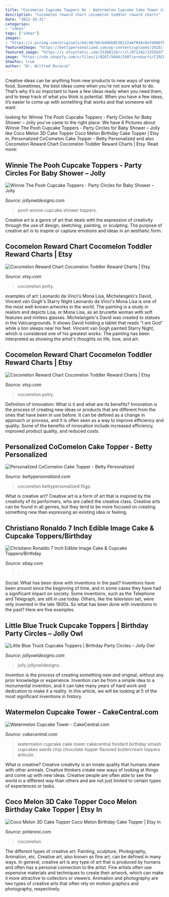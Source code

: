 ```yaml
---
title: "Cocomelon Cupcake Toppers Nz : Watermelon Cupcake Cake Tower Cakecentral Fondant Birthday Smash Cupcakes Seeds Chip Chocolate Topper Flavored Buttercream Toppers Artículo"
description: "Cocomelon reward chart cocomelon toddler reward charts"
date: "2022-10-31"
categories:
- "ideas"
tags: ["ideas"]
images:
- "https://i.pinimg.com/originals/bd/48/b0/bd48b0538122a6f844c0efd80bfb62b2.jpg"
featuredImage: "https://bettypersonalized.com/wp-content/uploads/2020/10/il_794xN.2460103036_t5gp.jpg"
featured_image: "https://i.etsystatic.com/23288118/r/il/072242/3255637777/il_fullxfull.3255637777_iwok.jpg"
image: "https://cdn.shopify.com/s/files/1/0267/5094/3307/products/CIRCLE_BUNDLE_AGE_ONE_1024x1024@2x.jpg?v=1594465452"
ShowToc: true
author: "Dr. Wilfred Murazik"
---
```



Creative ideas can be anything from new products to new ways of serving food. Sometimes, the best ideas come when you’re not sure what to do. That’s why it’s so important to have a few ideas ready when you need them, and to keep track of what you think is potential. When you have a few ideas, it’s easier to come up with something that works and that someone will want.

	

		
looking for Winnie The Pooh Cupcake Toppers - Party Circles for Baby Shower – Jolly you've came to the right place. We have 8 Pictures about Winnie The Pooh Cupcake Toppers - Party Circles for Baby Shower – Jolly like Coco Melon 3D Cake Topper Coco Melon Birthday Cake Topper | Etsy in, Personalized CoComelon Cake Topper - Betty Personalized and also Cocomelon Reward Chart Cocomelon Toddler Reward Charts | Etsy. Read more:
		
    
## Winnie The Pooh Cupcake Toppers - Party Circles For Baby Shower – Jolly

<img loading=lazy src="https://cdn.shopify.com/s/files/1/0267/5094/3307/products/MOCKUP_BABYSHOWERCIRCLES_2_1200x1200.jpg?v=1594464872" onerror="this.onerror=null;this.src='https://tse2.mm.bing.net/th?id=OIP.eD_ZLy_iw1WkpJioSVkRZQHaGL&amp;pid=15.1';" alt="Winnie The Pooh Cupcake Toppers - Party Circles for Baby Shower – Jolly">

_Source: jollyowldesigns.com_

>pooh winnie cupcake shower toppers. 

	

Creative art is a genre of art that deals with the expression of creativity through the use of design, sketching, painting, or sculpting. The purpose of creative art is to inspire or capture emotions and ideas in an aesthetic form.

    
## Cocomelon Reward Chart Cocomelon Toddler Reward Charts | Etsy

<img loading=lazy src="https://i.etsystatic.com/23288118/r/il/072242/3255637777/il_1588xN.3255637777_iwok.jpg" onerror="this.onerror=null;this.src='https://tse4.mm.bing.net/th?id=OIP.HSivLWu20f9XiLXPFKcLgAHaE6&amp;pid=15.1';" alt="Cocomelon Reward Chart Cocomelon Toddler Reward Charts | Etsy">

_Source: etsy.com_

>cocomelon potty. 

	

examples of art: Leonardo da Vinci's Mona Lisa, Michelangelo's David, Vincent van Gogh's Starry Night
Leonardo da Vinci's Mona Lisa is one of the most well-known artworks in the world. The painting is a study in realism and depicts Lisa, or Mona Lisa, as an brunette woman with soft features and rimless glasses. Michelangelo's David was created to statues in the Vaticangrounds. It shows David holding a tablet that reads "I am God" while a lion sleeps near his feet. Vincent van Gogh painted Starry Night, which is considered one of his greatest works. The painting has been interpreted as showing the artist's thoughts on life, love, and art.

    
## Cocomelon Reward Chart Cocomelon Toddler Reward Charts | Etsy

<img loading=lazy src="https://i.etsystatic.com/23288118/r/il/072242/3255637777/il_fullxfull.3255637777_iwok.jpg" onerror="this.onerror=null;this.src='https://tse3.mm.bing.net/th?id=OIP.KuyO2SLyvn26eazIr9EZEgHaE5&amp;pid=15.1';" alt="Cocomelon Reward Chart Cocomelon Toddler Reward Charts | Etsy">

_Source: etsy.com_

>cocomelon potty. 

	

Definition of innovation: What is it and what are its benefits?
Innovation is the process of creating new ideas or products that are different from the ones that have been in use before. It can be defined as a change in approach or process, and it is often seen as a way to improve efficiency and quality. Some of the benefits of innovation include increased efficiency, improved product quality, and reduced costs.

    
## Personalized CoComelon Cake Topper - Betty Personalized

<img loading=lazy src="https://bettypersonalized.com/wp-content/uploads/2020/10/il_794xN.2460103036_t5gp.jpg" onerror="this.onerror=null;this.src='https://tse4.mm.bing.net/th?id=OIP.KAZwHX8zkYu-Mgh0_z0H6QHaJ4&amp;pid=15.1';" alt="Personalized CoComelon Cake Topper - Betty Personalized">

_Source: bettypersonalized.com_

>cocomelon bettypersonalized t5gp. 

	

What is creative art?
Creative art is a form of art that is inspired by the creativity of its performers, who are called the creative class. Creative arts can be found in all genres, but they tend to be more focused on creating something new than expressing an existing idea or feeling.

    
## Christiano Ronaldo 7 Inch Edible Image Cake &amp; Cupcake Toppers/Birthday

<img loading=lazy src="https://i.ebayimg.com/images/g/PjoAAOSwHtNcoflc/s-l400.jpg" onerror="this.onerror=null;this.src='https://tse2.mm.bing.net/th?id=OIP.4mFq-_42iuHzEOG9vpdBTAAAAA&amp;pid=15.1';" alt="Christiano Ronaldo 7 Inch Edible Image Cake &amp; Cupcake Toppers/Birthday">

_Source: ebay.com_

>. 

	

Social: What has been done with inventions in the past?
Inventions have been around since the beginning of time, and in some cases they have had a significant impact on society. Some inventions, such as the Telephone and Telegraph, are still in use today. Others, like the television set, were only invented in the late 1800s. So what has been done with inventions in the past? Here are five examples.

    
## Little Blue Truck Cupcake Toppers | Birthday Party Circles – Jolly Owl

<img loading=lazy src="https://cdn.shopify.com/s/files/1/0267/5094/3307/products/CIRCLE_BUNDLE_AGE_ONE_1024x1024@2x.jpg?v=1594465452" onerror="this.onerror=null;this.src='https://tse2.mm.bing.net/th?id=OIP.UYgbELm7Acx5Zlaux9PzdAHaGL&amp;pid=15.1';" alt="Little Blue Truck Cupcake Toppers | Birthday Party Circles – Jolly Owl">

_Source: jollyowldesigns.com_

>jolly jollyowldesigns. 

	

Invention is the process of creating something new and original, without any prior knowledge or experience. Invention can be from a simple idea to a monumental invention, and it can take many years of hard work and dedication to make it a reality. In this article, we will be looking at 5 of the most significant inventions in history.

    
## Watermelon Cupcake Tower - CakeCentral.com

<img loading=lazy src="https://cdn001.cakecentral.com/gallery/2015/03/900_753196CSAM_watermelon-cupcake-tower.jpg" onerror="this.onerror=null;this.src='https://tse4.mm.bing.net/th?id=OIP.P5k3Vfs1ak29SmzUJRyomQHaKJ&amp;pid=15.1';" alt="Watermelon Cupcake Tower - CakeCentral.com">

_Source: cakecentral.com_

>watermelon cupcake cake tower cakecentral fondant birthday smash cupcakes seeds chip chocolate topper flavored buttercream toppers artículo. 

	

What is creative?
Creative creativity is an innate quality that humans share with other animals. Creative thinkers create new ways of looking at things and come up with new ideas. Creative people are often able to see the world in a different way than others and are not just limited to certain types of experiences or tasks.

    
## Coco Melon 3D Cake Topper Coco Melon Birthday Cake Topper | Etsy In

<img loading=lazy src="https://i.pinimg.com/originals/bd/48/b0/bd48b0538122a6f844c0efd80bfb62b2.jpg" onerror="this.onerror=null;this.src='https://tse4.mm.bing.net/th?id=OIP.61pOXvmsDRAfQW54j81BkwHaJ4&amp;pid=15.1';" alt="Coco Melon 3D Cake Topper Coco Melon Birthday Cake Topper | Etsy in">

_Source: pinterest.com_

>cocomelon. 

	

The different types of creative art: Painting, sculpture, Photography, Animation, etc.
Creative art, also known as fine art, can be defined in many ways. In general, creative art is any type of art that is produced by humans and often has a personal connection to the artist. Fine artists often use expensive materials and techniques to create their artwork, which can make it more attractive to collectors or viewers. Animation and photography are two types of creative arts that often rely on motion graphics and photography, respectively.

